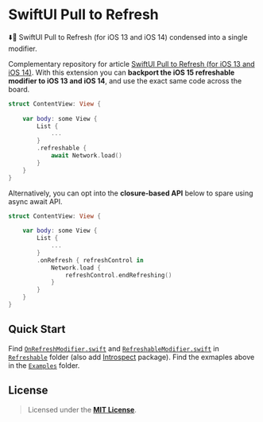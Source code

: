 # SwiftUI Pull to Refresh
⬇️🔄 SwiftUI Pull to Refresh (for iOS 13 and iOS 14) condensed into a single modifier.


Complementary repository for article [SwiftUI Pull to Refresh (for iOS 13 and iOS 14)]. With this extension you can **backport the iOS 15 refreshable modifier to iOS 13 and iOS 14**, and use the exact same code across the board.

```Swift
struct ContentView: View {
    
    var body: some View {
        List {
            ...
        }
        .refreshable {
            await Network.load()
        }
    }
}
```

Alternatively, you can opt into the **closure-based API** below to spare using async await API.

```Swift
struct ContentView: View {
    
    var body: some View {
        List {
            ...
        }
        .onRefresh { refreshControl in
            Network.load {
                refreshControl.endRefreshing()
            }
        }
    }
}
```


## Quick Start

Find [`OnRefreshModifier.swift`] and [`RefreshableModifier.swift`] in [`Refreshable`] folder (also add [Introspect] package). Find the exmaples above in the [`Examples`] folder. 


## License

> Licensed under the [**MIT License**](https://en.wikipedia.org/wiki/MIT_License).

[SwiftUI Pull to Refresh (for iOS 13 and iOS 14)]: https://blog.eppz.eu/swiftui-pull-to-refresh/
[Introspect]: https://github.com/siteline/SwiftUI-Introspect
[`OnRefreshModifier.swift`]: SwiftUI_Pull_to_Refresh/Refreshable/OnRefreshModifier.swift
[`RefreshableModifier.swift`]: SwiftUI_Pull_to_Refresh/Refreshable/RefreshableModifier.swift
[`Refreshable`]: SwiftUI_Pull_to_Refresh/Refreshable
[`Examples`]: SwiftUI_Pull_to_Refresh/Examples
